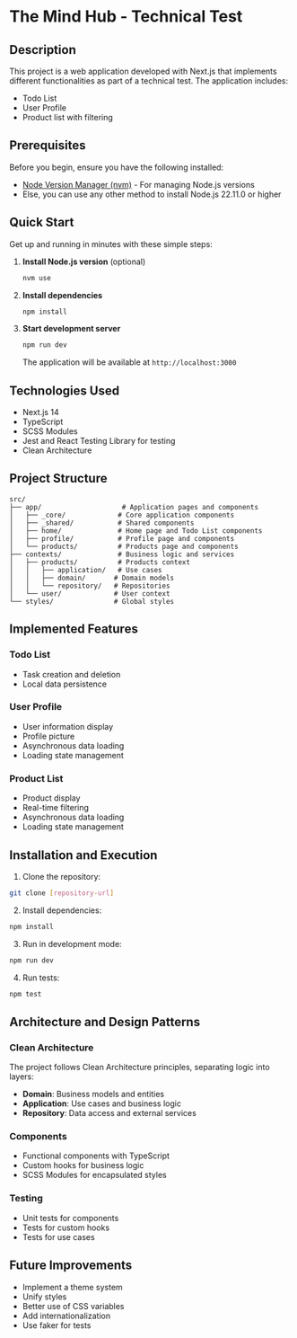 # The Mind Hub - Technical Test

## Description
This project is a web application developed with Next.js that implements different functionalities as part of a technical test. The application includes:

- Todo List
- User Profile
- Product list with filtering

## Prerequisites
Before you begin, ensure you have the following installed:
- [Node Version Manager (nvm)](https://github.com/nvm-sh/nvm) - For managing Node.js versions
- Else, you can use any other method to install Node.js 22.11.0 or higher

## Quick Start
Get up and running in minutes with these simple steps:

1. **Install Node.js version** (optional)
   ```bash
   nvm use
   ```

2. **Install dependencies**
   ```bash
   npm install
   ```

3. **Start development server**
   ```bash
   npm run dev
   ```

   The application will be available at `http://localhost:3000`

## Technologies Used
- Next.js 14
- TypeScript
- SCSS Modules
- Jest and React Testing Library for testing
- Clean Architecture

## Project Structure
```
src/
├── app/                    # Application pages and components
│   ├── _core/             # Core application components
│   ├── _shared/           # Shared components
│   ├── home/              # Home page and Todo List components
│   ├── profile/           # Profile page and components
│   └── products/          # Products page and components
├── contexts/              # Business logic and services
│   ├── products/          # Products context
│   │   ├── application/   # Use cases
│   │   ├── domain/       # Domain models
│   │   └── repository/   # Repositories
│   └── user/             # User context
└── styles/               # Global styles
```

## Implemented Features

### Todo List
- Task creation and deletion
- Local data persistence

### User Profile
- User information display
- Profile picture
- Asynchronous data loading
- Loading state management

### Product List
- Product display
- Real-time filtering
- Asynchronous data loading
- Loading state management

## Installation and Execution

1. Clone the repository:
```bash
git clone [repository-url]
```

2. Install dependencies:
```bash
npm install
```

3. Run in development mode:
```bash
npm run dev
```

4. Run tests:
```bash
npm test
```

## Architecture and Design Patterns

### Clean Architecture
The project follows Clean Architecture principles, separating logic into layers:
- **Domain**: Business models and entities
- **Application**: Use cases and business logic
- **Repository**: Data access and external services

### Components
- Functional components with TypeScript
- Custom hooks for business logic
- SCSS Modules for encapsulated styles

### Testing
- Unit tests for components
- Tests for custom hooks
- Tests for use cases

## Future Improvements
- Implement a theme system
- Unify styles
- Better use of CSS variables
- Add internationalization
- Use faker for tests
